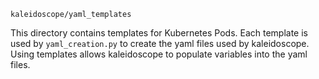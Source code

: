 `kaleidoscope/yaml_templates`

This directory contains templates for Kubernetes Pods.
Each template is used by `yaml_creation.py` to create the yaml files used by kaleidoscope.
Using templates allows kaleidoscope to populate variables into the yaml files.
